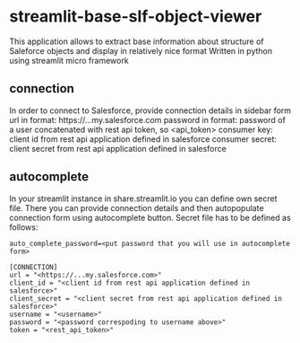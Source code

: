 # streamlit-base-slf-object-viewer
This application allows to extract base information about structure of Saleforce objects and display in relatively nice format
Written in python using streamlit micro framework

## connection
In order to connect to Salesforce, provide connection details in sidebar form
url in format: https://...my.salesforce.com
password in format: password of a user concatenated with rest api token, so <password><api_token>
consumer key: client id from rest api application defined in salesforce
consumer secret: client secret from rest api application defined in salesforce

## autocomplete
In your streamlit instance in share.streamlit.io you can define own secret file. There you can provide connection details and then autopopulate connection form using autocomplete button.
Secret file has to be defined as follows:

```
auto_complete_password=<put password that you will use in autocomplete form>

[CONNECTION]
url = "<https://...my.salesforce.com>"
client_id = "<client id from rest api application defined in salesforce>"
client_secret = "<client secret from rest api application defined in salesforce>"
username = "<username>"
password = "<password correspoding to username above>"
token = "<rest_api_token>"
```

